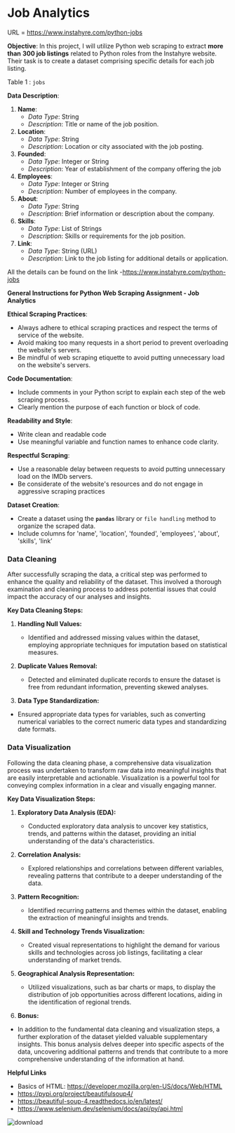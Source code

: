 # Job Analytics

URL =  https://www.instahyre.com/python-jobs

**Objective**: In this project, I will utilize Python web scraping to extract **more than** **300 job listings** related to Python roles from the Instahyre website. Their task is to create a dataset comprising specific details for each job listing.

Table 1 : `jobs`

**Data Description**:

1. **Name**:
    - *Data Type*: String
    - *Description*: Title or name of the job position.
2. **Location**:
    - *Data Type*: String
    - *Description*: Location or city associated with the job posting.
3. **Founded**:
    - *Data Type*: Integer or String
    - *Description*: Year of establishment of the company offering the job
4. **Employees**:
    - *Data Type*: Integer or String
    - *Description*: Number of employees in the company.
5. **About**:
    - *Data Type*: String
    - *Description*: Brief information or description about the company.
6. **Skills**:
    - *Data Type*: List of Strings
    - *Description*: Skills or requirements for the job position.
7. **Link**:
    - *Data Type*: String (URL)
    - *Description*: Link to the job listing for additional details or application.

All the details can be found on the link -https://www.instahyre.com/python-jobs

**General Instructions for Python Web Scraping Assignment - Job Analytics** 

**Ethical Scraping Practices**:

- Always adhere to ethical scraping practices and respect the terms of service of the website.
- Avoid making too many requests in a short period to prevent overloading the website's servers.
- Be mindful of web scraping etiquette to avoid putting unnecessary load on the website's servers.

**Code Documentation**:

- Include comments in your Python script to explain each step of the web scraping process.
- Clearly mention the purpose of each function or block of code.

**Readability and Style**:

- Write clean and readable code
- Use meaningful variable and function names to enhance code clarity.

**Respectful Scraping**:

- Use a reasonable delay between requests to avoid putting unnecessary load on the IMDb servers.
- Be considerate of the website's resources and do not engage in aggressive scraping practices

**Dataset Creation**:

- Create a dataset using the **`pandas`** library or `file handling` method to organize the scraped data.
- Include columns for 'name', 'location', 'founded', 'employees', 'about', 'skills', 'link’

### Data Cleaning

After successfully scraping the data, a critical step was performed to enhance the quality and reliability of the dataset. This involved a thorough examination and cleaning process to address potential issues that could impact the accuracy of our analyses and insights.

**Key Data Cleaning Steps:**

1. **Handling Null Values:**
    - Identified and addressed missing values within the dataset, employing appropriate techniques for imputation based on statistical measures.
2. **Duplicate Values Removal:**
    - Detected and eliminated duplicate records to ensure the dataset is free from redundant information, preventing skewed analyses.

 3.   **Data Type Standardization:**

- Ensured appropriate data types for variables, such as converting numerical variables to the correct numeric data types and standardizing date formats.

### Data Visualization

Following the data cleaning phase, a comprehensive data visualization process was undertaken to transform raw data into meaningful insights that are easily interpretable and actionable. Visualization is a powerful tool for conveying complex information in a clear and visually engaging manner.

**Key Data Visualization Steps:**

1. **Exploratory Data Analysis (EDA):**
    - Conducted exploratory data analysis to uncover key statistics, trends, and patterns within the dataset, providing an initial understanding of the data's characteristics.
2. **Correlation Analysis:**
    - Explored relationships and correlations between different variables, revealing patterns that contribute to a deeper understanding of the data.
3. **Pattern Recognition:**
    - Identified recurring patterns and themes within the dataset, enabling the extraction of meaningful insights and trends.  
4. **Skill and Technology Trends Visualization:**
    - Created visual representations to highlight the demand for various skills and technologies across job listings, facilitating a clear understanding of market trends.
5. **Geographical Analysis Representation:**
    - Utilized visualizations, such as bar charts or maps, to display the distribution of job opportunities across different locations, aiding in the identification of regional trends.

 6.  ************Bonus:************

- In addition to the fundamental data cleaning and visualization steps, a further exploration of the dataset yielded valuable supplementary insights. This bonus analysis delves deeper into specific aspects of the data, uncovering additional patterns and trends that contribute to a more comprehensive understanding of the information at hand.

**Helpful Links**

- Basics of HTML: https://developer.mozilla.org/en-US/docs/Web/HTML
- https://pypi.org/project/beautifulsoup4/
- https://beautiful-soup-4.readthedocs.io/en/latest/
- https://www.selenium.dev/selenium/docs/api/py/api.html

![download](https://github.com/aaddii0911/Web-Scrapping/assets/154340466/8e7d0900-3b12-49e4-91c2-7a352b04cd56)
